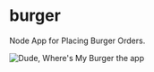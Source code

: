 # burger
Node App for Placing Burger Orders.



![Dude, Where's My Burger the app](file:///Users/garnetdianthus/Dropbox/Screenshots/dudewheresmyburger.png)
